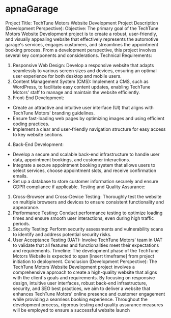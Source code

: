 # apnaGarage

Project Title: TechTune Motors Website Development
Project Description (Development Perspective):
Objective:
The primary goal of the TechTune Motors Website Development project is to create
a robust, user-friendly, and visually appealing website that effectively represents the
automotive garage's services, engages customers, and streamlines the appointment
booking process. From a development perspective, this project involves several key
components and considerations.
Technical Requirements:
1. Responsive Web Design: Develop a responsive website that adapts seamlessly to
various screen sizes and devices, ensuring an optimal user experience for both
desktop and mobile users.
2. Content Management System (CMS): Implement a CMS, such as WordPress, to
facilitate easy content updates, enabling TechTune Motors' staff to manage and
maintain the website efficiently.
3. Front-End Development:
- Create an attractive and intuitive user interface (UI) that aligns with TechTune
Motors' branding guidelines.
- Ensure fast-loading web pages by optimizing images and using efficient coding
practices.
- Implement a clear and user-friendly navigation structure for easy access to key
website sections.
4. Back-End Development:
- Develop a secure and scalable back-end infrastructure to handle user data,
appointment bookings, and customer interactions.
- Integrate a secure appointment booking system that allows users to select
services, choose appointment slots, and receive confirmation emails.
- Set up a database to store customer information securely and ensure GDPR
compliance if applicable.
Testing and Quality Assurance:
1. Cross-Browser and Cross-Device Testing: Thoroughly test the website on multiple
browsers and devices to ensure consistent functionality and appearance.
2. Performance Testing: Conduct performance testing to optimize loading times and
ensure smooth user interactions, even during high traffic periods.
3. Security Testing: Perform security assessments and vulnerability scans to identify
and address potential security risks.
4. User Acceptance Testing (UAT): Involve TechTune Motors' team in UAT to validate
that all features and functionalities meet their expectations and requirements.
Timeline:
The development phase of the TechTune Motors Website is expected to span [insert
timeframe] from project initiation to deployment.
Conclusion (Development Perspective):
The TechTune Motors Website Development project involves a comprehensive
approach to create a high-quality website that aligns with the client's goals and
requirements. By focusing on responsive design, intuitive user interfaces, robust
back-end infrastructure, security, and SEO best practices, we aim to deliver a
website that enhances TechTune Motors' online presence and customer
engagement while providing a seamless booking experience. Throughout the
development process, rigorous testing and quality assurance measures will be
employed to ensure a successful website launch

